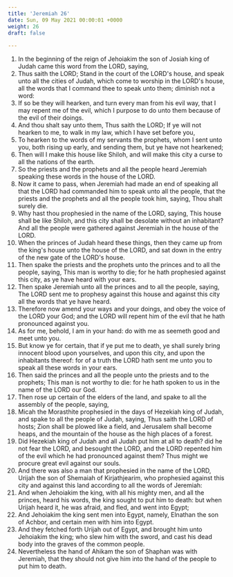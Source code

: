 ```yaml
---
title: 'Jeremiah 26'
date: Sun, 09 May 2021 00:00:01 +0000
weight: 26
draft: false
  
---
```


1. In the beginning of the reign of Jehoiakim the son of Josiah king of Judah came this word from the LORD, saying,
2. Thus saith the LORD; Stand in the court of the LORD's house, and speak unto all the cities of Judah, which come to worship in the LORD's house, all the words that I command thee to speak unto them; diminish not a word:
3. If so be they will hearken, and turn every man from his evil way, that I may repent me of the evil, which I purpose to do unto them because of the evil of their doings.
4. And thou shalt say unto them, Thus saith the LORD; If ye will not hearken to me, to walk in my law, which I have set before you,
5. To hearken to the words of my servants the prophets, whom I sent unto you, both rising up early, and sending them, but ye have not hearkened;
6. Then will I make this house like Shiloh, and will make this city a curse to all the nations of the earth.
7. So the priests and the prophets and all the people heard Jeremiah speaking these words in the house of the LORD.
8. Now it came to pass, when Jeremiah had made an end of speaking all that the LORD had commanded him to speak unto all the people, that the priests and the prophets and all the people took him, saying, Thou shalt surely die.
9. Why hast thou prophesied in the name of the LORD, saying, This house shall be like Shiloh, and this city shall be desolate without an inhabitant? And all the people were gathered against Jeremiah in the house of the LORD.
10. When the princes of Judah heard these things, then they came up from the king's house unto the house of the LORD, and sat down in the entry of the new gate of the LORD's house.
11. Then spake the priests and the prophets unto the princes and to all the people, saying, This man is worthy to die; for he hath prophesied against this city, as ye have heard with your ears.
12. Then spake Jeremiah unto all the princes and to all the people, saying, The LORD sent me to prophesy against this house and against this city all the words that ye have heard.
13. Therefore now amend your ways and your doings, and obey the voice of the LORD your God; and the LORD will repent him of the evil that he hath pronounced against you.
14. As for me, behold, I am in your hand: do with me as seemeth good and meet unto you.
15. But know ye for certain, that if ye put me to death, ye shall surely bring innocent blood upon yourselves, and upon this city, and upon the inhabitants thereof: for of a truth the LORD hath sent me unto you to speak all these words in your ears.
16. Then said the princes and all the people unto the priests and to the prophets; This man is not worthy to die: for he hath spoken to us in the name of the LORD our God.
17. Then rose up certain of the elders of the land, and spake to all the assembly of the people, saying,
18. Micah the Morasthite prophesied in the days of Hezekiah king of Judah, and spake to all the people of Judah, saying, Thus saith the LORD of hosts; Zion shall be plowed like a field, and Jerusalem shall become heaps, and the mountain of the house as the high places of a forest.
19. Did Hezekiah king of Judah and all Judah put him at all to death? did he not fear the LORD, and besought the LORD, and the LORD repented him of the evil which he had pronounced against them? Thus might we procure great evil against our souls.
20. And there was also a man that prophesied in the name of the LORD, Urijah the son of Shemaiah of Kirjathjearim, who prophesied against this city and against this land according to all the words of Jeremiah:
21. And when Jehoiakim the king, with all his mighty men, and all the princes, heard his words, the king sought to put him to death: but when Urijah heard it, he was afraid, and fled, and went into Egypt;
22. And Jehoiakim the king sent men into Egypt, namely, Elnathan the son of Achbor, and certain men with him into Egypt.
23. And they fetched forth Urijah out of Egypt, and brought him unto Jehoiakim the king; who slew him with the sword, and cast his dead body into the graves of the common people.
24. Nevertheless the hand of Ahikam the son of Shaphan was with Jeremiah, that they should not give him into the hand of the people to put him to death.
